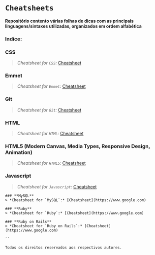 # `Cheatsheets`
**Repositório contento várias folhas de dicas com as principais linguagens/sintaxes utilizadas, organizados em ordem alfabética**

### Indíce:

### **CSS**
> *Cheatsheet for `CSS`:* [Cheatsheet](https://github.com/gbs0/coding-cheatsheets/blob/master/CSS-cheatsheet.pdf)

### **Emmet**
> *Cheatsheet for `Emmet`:* [Cheatsheet](https://github.com/gbs0/coding-cheatsheets/blob/master/emmet-cheatsheet.pdf)

### **Git**
> *Cheatsheet for `Git`:* [Cheatsheet](https://github.com/gbs0/coding-cheatsheets/blob/master/git-cheatsheet.pdf)

### **HTML**
> *Cheatsheet for `HTML`:* [Cheatsheet](https://github.com/gbs0/coding-cheatsheets/blob/master/html5-cheatsheet.pdf)

### **HTML5 (Modern Canvas, Media Types, Responsive Design, Animation)**
> *Cheatsheet for `HTML5`:* [Cheatsheet](https://github.com/gbs0/coding-cheatsheets/blob/master/htmlcanvas-cheatsheet.pdf)

### **Javascript**
> *Cheatsheet for `Javascript`:* [Cheatsheet](https://github.com/gbs0/coding-cheatsheets/blob/master/javascript-cheatsheet.pdf)

```
### **MySQL**
> *Cheatsheet for `MySQL`:* [Cheatsheet](https://www.google.com)

### **Ruby**
> *Cheatsheet for `Ruby`:* [Cheatsheet](https://www.google.com)

### **Ruby on Rails**
> *Cheatsheet for `Ruby on Rails`:* [Cheatsheet](https://www.google.com)

``

Todos os direitos reservados aos respectivos autores.